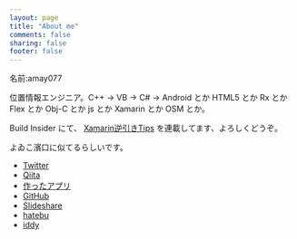 ```yaml
---
layout: page
title: "About me"
comments: false
sharing: false
footer: false
---
```


名前:amay077

位置情報エンジニア。C++ → VB → C# → Android とか HTML5 とか Rx とか Flex とか Obj-C とか js とか Xamarin とか OSM とか。

Build Insider にて、 [Xamarin逆引きTips](http://www.buildinsider.net/mobile/xamarintips) を連載してます、よろしくどうぞ。

よゐこ濱口に似てるらしいです。

* [Twitter](https://twitter.com/amay077)
* [Qiita](http://qiita.com/amay077)
* [作ったアプリ](https://play.google.com/store/apps/developer?id=amay077&hl=ja)
* [GitHub](https://github.com/amay077)
* [Slideshare](http://www.slideshare.net/amay077)
* [hatebu](http://b.hatena.ne.jp/oku2005/)
* [iddy](http://iddy.jp/profile/amay077/)

